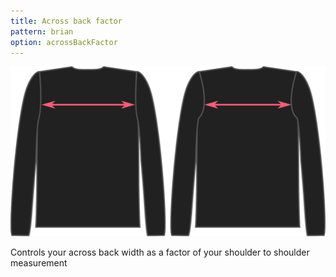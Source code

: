 ```yaml
---
title: Across back factor
pattern: brian
option: acrossBackFactor
---
```


![The across back option on Brian](./acrossbackfactor.svg)

Controls your across back width as a factor of your shoulder to shoulder measurement